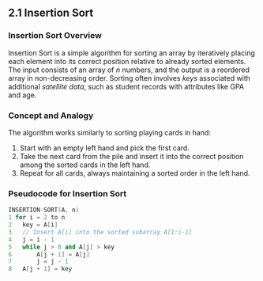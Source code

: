 ## 2.1 Insertion Sort
### **Insertion Sort Overview**

Insertion Sort is a simple algorithm for sorting an array by iteratively placing each element into its correct position relative to already sorted elements. The input consists of an array of _n_ numbers, and the output is a reordered array in non-decreasing order. Sorting often involves _keys_ associated with additional _satellite data_, such as student records with attributes like GPA and age.

### **Concept and Analogy**

The algorithm works similarly to sorting playing cards in hand:

1. Start with an empty left hand and pick the first card.
2. Take the next card from the pile and insert it into the correct position among the sorted cards in the left hand.
3. Repeat for all cards, always maintaining a sorted order in the left hand.

### Pseudocode for Insertion Sort

```cpp
INSERTION-SORT(A, n)
1 for i = 2 to n
2   key = A[i]  
3   // Insert A[i] into the sorted subarray A[1:i-1]  
4   j = i - 1  
5   while j > 0 and A[j] > key  
6       A[j + 1] = A[j]  
7       j = j - 1  
8   A[j + 1] = key  

```

